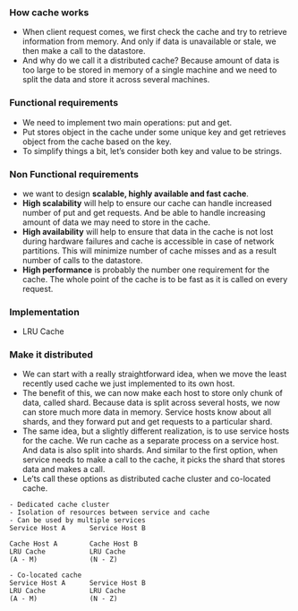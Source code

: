 ### How cache works
- When client request comes, we first check the cache and try to retrieve information from memory. And only if data is unavailable or stale, we then make a call to the datastore.
- And why do we call it a distributed cache? Because amount of data is too large to be stored in memory of a single machine and we need to split the data and store it across several machines.
### Functional requirements
- We need to implement two main operations: put and get.
- Put stores object in the cache under some unique key and get retrieves object from the cache based on the key.
- To simplify things a bit, let’s consider both key and value to be strings.
### Non Functional requirements
- we want to design **scalable, highly available and fast cache**.
- **High scalability** will help to ensure our cache can handle increased number of put and get requests. And be able to handle increasing amount of data we may need to store in the cache.
- **High availability** will help to ensure that data in the cache is not lost during hardware failures and cache is accessible in case of network partitions. This will minimize number of cache misses and as a result number of calls to the datastore.
- **High performance** is probably the number one requirement for the cache. The whole point of the cache is to be fast as it is called on every request.
### Implementation
- LRU Cache
### Make it distributed
- We can start with a really straightforward idea, when we move the least recently used cache we just implemented to its own host.
- The benefit of this, we can now make each host to store only chunk of data, called shard. Because data is split across several hosts, we now can store much more data in memory. Service hosts know about all shards, and they forward put and get requests to a particular shard.
- The same idea, but a slightly different realization, is to use service hosts for the cache. We run cache as a separate process on a service host. And data is also split into shards. And similar to the first option, when service needs to make a call to the cache, it picks the shard that stores data and makes a call.
- Le’ts call these options as distributed cache cluster and co-located cache.
```
- Dedicated cache cluster
- Isolation of resources between service and cache
- Can be used by multiple services
Service Host A		Service Host B

Cache Host A		Cache Host B
LRU Cache			LRU Cache
(A - M)				(N - Z)

- Co-located cache
Service Host A		Service Host B
LRU Cache			LRU Cache
(A - M)				(N - Z)
```

<!--stackedit_data:
eyJoaXN0b3J5IjpbLTI1NDA3NTYxNSwtMjA4ODc0NjYxMl19
-->